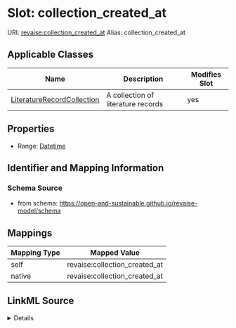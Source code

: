 

# Slot: collection_created_at 



URI: [revaise:collection_created_at](https://open-and-sustainable.github.io/revaise-model/schema/collection_created_at)
Alias: collection_created_at

<!-- no inheritance hierarchy -->





## Applicable Classes

| Name | Description | Modifies Slot |
| --- | --- | --- |
| [LiteratureRecordCollection](LiteratureRecordCollection.md) | A collection of literature records |  yes  |






## Properties

* Range: [Datetime](Datetime.md)




## Identifier and Mapping Information






### Schema Source


* from schema: https://open-and-sustainable.github.io/revaise-model/schema




## Mappings

| Mapping Type | Mapped Value |
| ---  | ---  |
| self | revaise:collection_created_at |
| native | revaise:collection_created_at |




## LinkML Source

<details>
```yaml
name: collection_created_at
from_schema: https://open-and-sustainable.github.io/revaise-model/schema
rank: 1000
alias: collection_created_at
domain_of:
- LiteratureRecordCollection
range: datetime

```
</details>